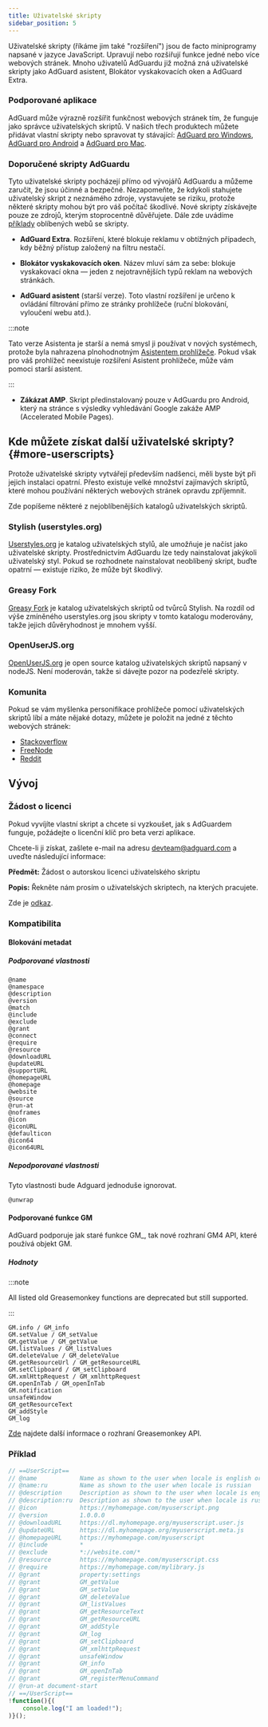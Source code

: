 ```yaml
---
title: Uživatelské skripty
sidebar_position: 5
---
```


Uživatelské skripty (říkáme jim také "rozšíření") jsou de facto miniprogramy napsané v jazyce JavaScript. Upravují nebo rozšiřují funkce jedné nebo více webových stránek. Mnoho uživatelů AdGuardu již možná zná uživatelské skripty jako AdGuard asistent, Blokátor vyskakovacích oken a AdGuard Extra.

### Podporované aplikace

AdGuard může výrazně rozšířit funkčnost webových stránek tím, že funguje jako správce uživatelských skriptů. V našich třech produktech můžete přidávat vlastní skripty nebo spravovat ty stávající: [AdGuard pro Windows](/adguard-for-windows/overview), [AdGuard pro Android](/adguard-for-android/overview) a [AdGuard pro Mac](/adguard-for-mac/overview).

### Doporučené skripty AdGuardu

Tyto uživatelské skripty pocházejí přímo od vývojářů AdGuardu a můžeme zaručit, že jsou účinné a bezpečné. Nezapomeňte, že kdykoli stahujete uživatelský skript z neznámého zdroje, vystavujete se riziku, protože některé skripty mohou být pro váš počítač škodlivé. Nové skripty získávejte pouze ze zdrojů, kterým stoprocentně důvěřujete. Dále zde uvádíme [příklady](#more-userscripts) oblíbených webů se skripty.

* **AdGuard Extra**. Rozšíření, které blokuje reklamu v obtížných případech, kdy běžný přístup založený na filtru nestačí.

* **Blokátor vyskakovacích oken**. Název mluví sám za sebe: blokuje vyskakovací okna — jeden z nejotravnějších typů reklam na webových stránkách.

* **AdGuard asistent** (starší verze). Toto vlastní rozšíření je určeno k ovládání filtrování přímo ze stránky prohlížeče (ruční blokování, vyloučení webu atd.).

:::note

Tato verze Asistenta je starší a nemá smysl ji používat v nových systémech, protože byla nahrazena plnohodnotným [Asistentem prohlížeče](https://adguard.com/adguard-assistant/overview.html). Pokud však pro váš prohlížeč neexistuje rozšíření Asistent prohlížeče, může vám pomoci starší asistent.

:::

* **Zákázat AMP**. Skript předinstalovaný pouze v AdGuardu pro Android, který na stránce s výsledky vyhledávání Google zakáže AMP (Accelerated Mobile Pages).

## Kde můžete získat další uživatelské skripty?{#more-userscripts}

Protože uživatelské skripty vytvářejí především nadšenci, měli byste být při jejich instalaci opatrní. Přesto existuje velké množství zajímavých skriptů, které mohou používání některých webových stránek opravdu zpříjemnit.

Zde popíšeme některé z nejoblíbenějších katalogů uživatelských skriptů.

### Stylish (userstyles.org)

[Userstyles.org](https://userstyles.org/) je katalog uživatelských stylů, ale umožňuje je načíst jako uživatelské skripty. Prostřednictvím AdGuardu lze tedy nainstalovat jakýkoli uživatelský styl. Pokud se rozhodnete nainstalovat neoblíbený skript, buďte opatrní — existuje riziko, že může být škodlivý.

### Greasy Fork

[Greasy Fork](https://greasyfork.org/) je katalog uživatelských skriptů od tvůrců Stylish. Na rozdíl od výše zmíněného userstyles.org jsou skripty v tomto katalogu moderovány, takže jejich důvěryhodnost je mnohem vyšší.

### OpenUserJS.org

[OpenUserJS.org](https://openuserjs.org/) je open source katalog uživatelských skriptů napsaný v nodeJS. Není moderován, takže si dávejte pozor na podezřelé skripty.

### Komunita

Pokud se vám myšlenka personifikace prohlížeče pomocí uživatelských skriptů líbí a máte nějaké dotazy, můžete je položit na jedné z těchto webových stránek:

- [Stackoverflow](https://stackoverflow.com/questions/tagged/userscripts)
- [FreeNode](https://webchat.freenode.net/#greasemonkey)
- [Reddit](https://www.reddit.com/r/userscripts/)

## Vývoj

### Žádost o licenci

Pokud vyvíjíte vlastní skript a chcete si vyzkoušet, jak s AdGuardem funguje, požádejte o licenční klíč pro beta verzi aplikace.

Chcete-li ji získat, zašlete e-mail na adresu devteam@adguard.com a uveďte následující informace:

**Předmět:** Žádost o autorskou licenci uživatelského skriptu

**Popis:** Řekněte nám prosím o uživatelských skriptech, na kterých pracujete.

Zde je [odkaz](mailto:devteam@adguard.com?Subject=Userscript%20author%20license%20request&Body=Hello%2C%0A%0AMy%20userscript%28s%29%3A%20LINK).

### Kompatibilita

#### Blokování metadat

##### Podporované vlastnosti

```
@name
@namespace
@description
@version
@match
@include
@exclude
@grant
@connect
@require
@resource
@downloadURL
@updateURL
@supportURL
@homepageURL
@homepage
@website
@source
@run-at
@noframes
@icon
@iconURL
@defaulticon
@icon64
@icon64URL
```

##### Nepodporované vlastnosti

Tyto vlastnosti bude Adguard jednoduše ignorovat.

```
@unwrap
```

#### Podporované funkce GM

AdGuard podporuje jak staré funkce GM\_, tak nové rozhraní GM4 API, které používá objekt GM.

##### Hodnoty

:::note

All listed old Greasemonkey functions are deprecated but still supported.

:::

```
GM.info / GM_info
GM.setValue / GM_setValue
GM.getValue / GM_getValue
GM.listValues / GM_listValues
GM.deleteValue / GM_deleteValue
GM.getResourceUrl / GM_getResourceURL
GM.setClipboard / GM_setClipboard
GM.xmlHttpRequest / GM_xmlhttpRequest
GM.openInTab / GM_openInTab
GM.notification
unsafeWindow
GM_getResourceText
GM_addStyle
GM_log
```

[Zde](https://wiki.greasespot.net/GM.info) najdete další informace o rozhraní Greasemonkey API.

### Příklad

```javascript
// ==UserScript==
// @name            Name as shown to the user when locale is english or unknown
// @name:ru         Name as shown to the user when locale is russian
// @description     Description as shown to the user when locale is english or unknown
// @description:ru  Description as shown to the user when locale is russian
// @icon            https://myhomepage.com/myuserscript.png
// @version         1.0.0.0
// @downloadURL     https://dl.myhomepage.org/myuserscript.user.js
// @updateURL       https://dl.myhomepage.org/myuserscript.meta.js
// @homepageURL     https://myhomepage.com/myuserscript
// @include         *
// @exclude         *://website.com/*
// @resource        https://myhomepage.com/myuserscript.css
// @require         https://myhomepage.com/mylibrary.js
// @grant           property:settings
// @grant           GM_getValue
// @grant           GM_setValue
// @grant           GM_deleteValue
// @grant           GM_listValues
// @grant           GM_getResourceText
// @grant           GM_getResourceURL
// @grant           GM_addStyle
// @grant           GM_log
// @grant           GM_setClipboard
// @grant           GM_xmlhttpRequest
// @grant           unsafeWindow
// @grant           GM_info
// @grant           GM_openInTab
// @grant           GM_registerMenuCommand
// @run-at document-start
// ==/UserScript==
!function(){(
    console.log("I am loaded!");
)}();
```
